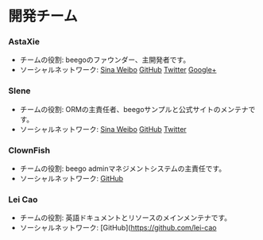 # 開発チーム

### AstaXie

- チームの役割: beegoのファウンダー、主開発者です。
- ソーシャルネットワーク: [Sina Weibo](http://weibo.com/533452688) [GitHub](https://github.com/astaxie) [Twitter](https://twitter.com/astaxie) [Google+](https://plus.google.com/u/0/111292884696033638814)

### Slene

- チームの役割: ORMの主責任者、beegoサンプルと公式サイトのメンテナです。
- ソーシャルネットワーク: [Sina Weibo](http://weibo.com/slene) [GitHub](https://github.com/slene) [Twitter](https://twitter.com/slene)


### ClownFish

- チームの役割: beego adminマネジメントシステムの主責任です。
- ソーシャルネットワーク: [GitHub](https://github.com/osgochina)

### Lei Cao

- チームの役割: 英語ドキュメントとリソースのメインメンテナです。
- ソーシャルネットワーク: [GitHub](https://github.com/lei-cao

